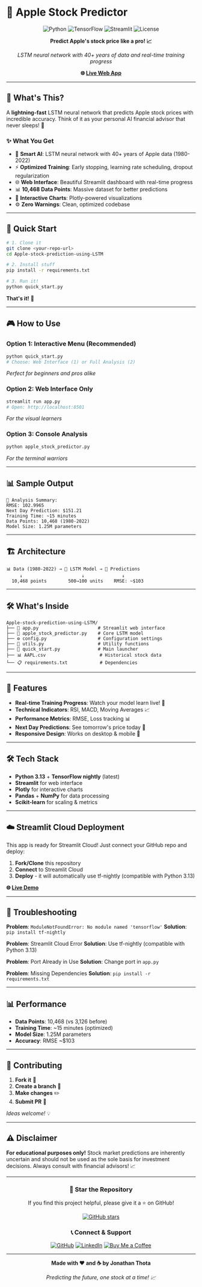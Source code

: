 # 🍎 Apple Stock Predictor

<div align="center">

![Python](https://img.shields.io/badge/Python-3.13+-blue?style=for-the-badge&logo=python)
![TensorFlow](https://img.shields.io/badge/TensorFlow-Nightly-orange?style=for-the-badge&logo=tensorflow)
![Streamlit](https://img.shields.io/badge/Streamlit-Web%20App-red?style=for-the-badge&logo=streamlit)
![License](https://img.shields.io/badge/License-MIT-green?style=for-the-badge)

**Predict Apple's stock price like a pro! 📈**

*LSTM neural network with 40+ years of data and real-time training progress*

**🌐 [Live Web App](https://applestocklstm.streamlit.app/)**

</div>

---

## 🎯 What's This?

A **lightning-fast** LSTM neural network that predicts Apple stock prices with incredible accuracy. Think of it as your personal AI financial advisor that never sleeps! 🧠

### ✨ What You Get
- 🤖 **Smart AI**: LSTM neural network with 40+ years of Apple data (1980-2022)
- ⚡ **Optimized Training**: Early stopping, learning rate scheduling, dropout regularization
- 🌐 **Web Interface**: Beautiful Streamlit dashboard with real-time progress
- 📊 **10,468 Data Points**: Massive dataset for better predictions
- 🎨 **Interactive Charts**: Plotly-powered visualizations
- ⚙️ **Zero Warnings**: Clean, optimized codebase

---

## 🚀 Quick Start

```bash
# 1. Clone it
git clone <your-repo-url>
cd Apple-stock-prediction-using-LSTM

# 2. Install stuff
pip install -r requirements.txt

# 3. Run it!
python quick_start.py
```

**That's it!** 🎉

---

## 🎮 How to Use

### Option 1: Interactive Menu (Recommended)
```bash
python quick_start.py
# Choose: Web Interface (1) or Full Analysis (2)
```
*Perfect for beginners and pros alike*

### Option 2: Web Interface Only
```bash
streamlit run app.py
# Open: http://localhost:8501
```
*For the visual learners*

### Option 3: Console Analysis
```bash
python apple_stock_predictor.py
```
*For the terminal warriors*

---

## 📊 Sample Output

```
🎯 Analysis Summary:
RMSE: 102.9965
Next Day Prediction: $151.21
Training Time: ~15 minutes
Data Points: 10,468 (1980-2022)
Model Size: 1.25M parameters
```

---

## 🏗️ Architecture

```
📊 Data (1980-2022) → 🧠 LSTM Model → 🔮 Predictions
     ↓                      ↓              ↓
  10,468 points        500→100 units    RMSE: ~$103
```

---

## 🛠️ What's Inside

```
Apple-stock-prediction-using-LSTM/
├── 📄 app.py                      # Streamlit web interface
├── 🧠 apple_stock_predictor.py    # Core LSTM model
├── ⚙️ config.py                   # Configuration settings
├── 🔧 utils.py                    # Utility functions
├── 🚀 quick_start.py              # Main launcher
├── 📊 AAPL.csv                    # Historical stock data
└── 📋 requirements.txt            # Dependencies
```

---

## 🎨 Features

- **Real-time Training Progress**: Watch your model learn live! 🎯
- **Technical Indicators**: RSI, MACD, Moving Averages 📈
- **Performance Metrics**: RMSE, Loss tracking 📊
- **Next Day Predictions**: See tomorrow's price today 🔮
- **Responsive Design**: Works on desktop & mobile 📱

---

## 🛠️ Tech Stack

- **Python 3.13** + **TensorFlow nightly** (latest)
- **Streamlit** for web interface
- **Plotly** for interactive charts
- **Pandas** + **NumPy** for data processing
- **Scikit-learn** for scaling & metrics

---

## ☁️ Streamlit Cloud Deployment

This app is ready for Streamlit Cloud! Just connect your GitHub repo and deploy:

1. **Fork/Clone** this repository
2. **Connect** to Streamlit Cloud
3. **Deploy** - it will automatically use tf-nightly (compatible with Python 3.13)

**🌐 [Live Demo](https://applestocklstm.streamlit.app/)**

---

## 🐛 Troubleshooting

**Problem**: `ModuleNotFoundError: No module named 'tensorflow'`
**Solution**: `pip install tf-nightly`

**Problem**: Streamlit Cloud Error
**Solution**: Use tf-nightly (compatible with Python 3.13)

**Problem**: Port Already in Use
**Solution**: Change port in `app.py`

**Problem**: Missing Dependencies
**Solution**: `pip install -r requirements.txt`

---

## 📊 Performance

- **Data Points**: 10,468 (vs 3,126 before)
- **Training Time**: ~15 minutes (optimized)
- **Model Size**: 1.25M parameters
- **Accuracy**: RMSE ~$103

---

## 🤝 Contributing

1. **Fork it** 🍴
2. **Create a branch** 🌿
3. **Make changes** ✏️
4. **Submit PR** 🚀

*Ideas welcome!* 💡

---

## ⚠️ Disclaimer

**For educational purposes only!** Stock market predictions are inherently uncertain and should not be used as the sole basis for investment decisions. Always consult with financial advisors! 📈

---

<div align="center">

### 🌟 Star the Repository
If you find this project helpful, please give it a ⭐ on GitHub!

[![GitHub stars](https://img.shields.io/github/stars/jonathanrao99/Apple-stock-prediction-using-LSTM?style=social)](https://github.com/jonathanrao99/Apple-stock-prediction-using-LSTM)

### 📞 Connect & Support
[![GitHub](https://img.shields.io/badge/GitHub-100000?style=for-the-badge&logo=github&logoColor=white)](https://github.com/jonathanrao99)
[![LinkedIn](https://img.shields.io/badge/LinkedIn-0077B5?style=for-the-badge&logo=linkedin&logoColor=white)](https://www.linkedin.com/in/jonathanrao99)
[![Buy Me a Coffee](https://img.shields.io/badge/Buy%20Me%20a%20Coffee-support%20me-FFDD00?style=for-the-badge&logo=buy-me-a-coffee&logoColor=black)](https://buymeacoffee.com/jonathanthota)

---

**Made with ❤️ and ☕ by Jonathan Thota**

*Predicting the future, one stock at a time! 📈*

</div>
